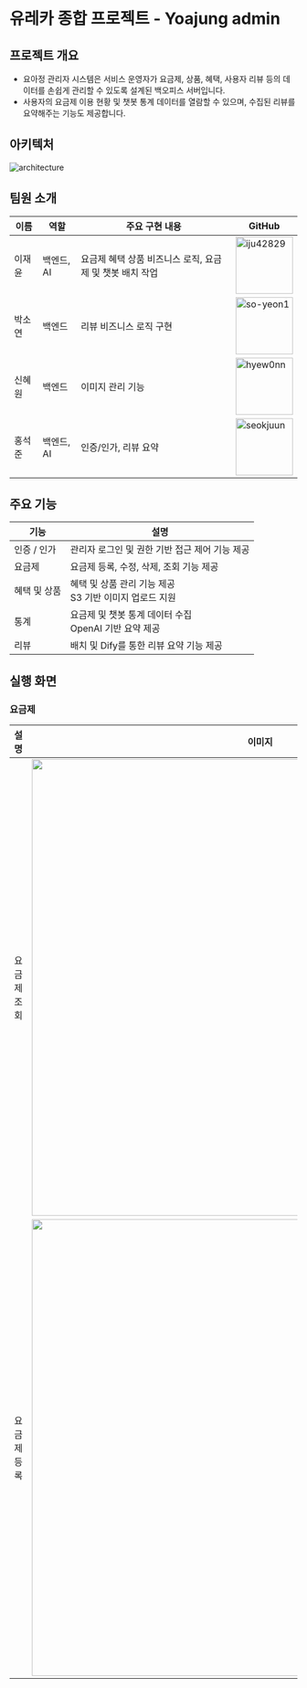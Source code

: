 # 유레카 종합 프로젝트 - Yoajung admin

## 프로젝트 개요
- 요아정 관리자 시스템은 서비스 운영자가 요금제, 상품, 혜택, 사용자 리뷰 등의 데이터를 손쉽게 관리할 수 있도록 설계된 백오피스 서버입니다. 
- 사용자의 요금제 이용 현황 및 챗봇 통계 데이터를 열람할 수 있으며, 수집된 리뷰를 요약해주는 기능도 제공합니다.

## 아키텍처
![architecture](https://github.com/user-attachments/assets/a6df5444-141e-4ceb-9e9c-698a8d48ebf0)

## 팀원 소개
| 이름  | 역할      | 주요 구현 내용                          | GitHub                                             |
|-----|---------|-----------------------------------|----------------------------------------------------|
| 이재윤 | 백엔드, AI | 요금제 혜택 상품 비즈니스 로직, 요금제 및 챗봇 배치 작업 | <a href="https://github.com/iju42829"><img src="https://avatars.githubusercontent.com/u/116072376?v=4" width="100" height="100" alt="iju42829" /></a>         |
| 박소연 | 백엔드     | 리뷰 비즈니스 로직 구현                     | <a href="https://github.com/so-yeon1"><img src="https://avatars.githubusercontent.com/u/82212460?v=4" width="100" height="100" alt="so-yeon1" /></a>        |
| 신혜원 | 백엔드     | 이미지 관리 기능                         | <a href="https://github.com/hyew0nn"><img src="https://avatars.githubusercontent.com/u/113279618?v=4" width="100" height="100" alt="hyew0nn" /></a>               |
| 홍석준 | 백엔드, AI | 인증/인가, 리뷰 요약                      | <a href="https://github.com/seokjuun"><img src="https://avatars.githubusercontent.com/u/45346977?v=4" width="100" height="100" alt="seokjuun" /></a>               |

## 주요 기능
| 기능 | 설명 |
|----|------|
| 인증 / 인가 | 관리자 로그인 및 권한 기반 접근 제어 기능 제공 |
| 요금제 | 요금제 등록, 수정, 삭제, 조회 기능 제공 |
| 혜택 및 상품 | 혜택 및 상품 관리 기능 제공<br/>S3 기반 이미지 업로드 지원 |
| 통계 | 요금제 및 챗봇 통계 데이터 수집<br/>OpenAI 기반 요약 제공 |
| 리뷰 | 배치 및 Dify를 통한 리뷰 요약 기능 제공 |

## 실행 화면

### 요금제
| 설명 | 이미지 |
|------|--------|
| 요금제 조회  | <img src="https://github.com/user-attachments/assets/01b07076-5b0c-4eed-af66-4a85af62f920" width="800"/> |
| 요금제 등록 | <img src="https://github.com/user-attachments/assets/cd6dd71a-be4f-4ae2-807e-e3797e3992c3" width="800"/> |

